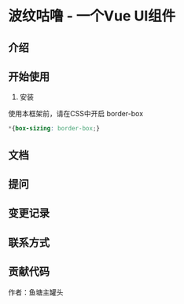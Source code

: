 # 波纹咕噜 - 一个Vue UI组件
## 介绍

## 开始使用

1. 安装

使用本框架前，请在CSS中开启 border-box
```css
*{box-sizing: border-box;}
```
## 文档

## 提问

## 变更记录

## 联系方式

## 贡献代码
作者：鱼塘主罐头

